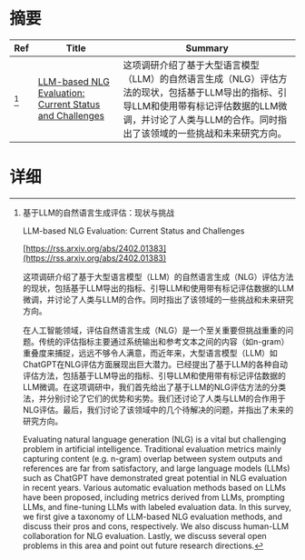 # 摘要

| Ref | Title | Summary |
| --- | --- | --- |
| [^1] | [LLM-based NLG Evaluation: Current Status and Challenges](https://rss.arxiv.org/abs/2402.01383) | 这项调研介绍了基于大型语言模型（LLM）的自然语言生成（NLG）评估方法的现状，包括基于LLM导出的指标、引导LLM和使用带有标记评估数据的LLM微调，并讨论了人类与LLM的合作。同时指出了该领域的一些挑战和未来研究方向。 |

# 详细

[^1]: 基于LLM的自然语言生成评估：现状与挑战

    LLM-based NLG Evaluation: Current Status and Challenges

    [https://rss.arxiv.org/abs/2402.01383](https://rss.arxiv.org/abs/2402.01383)

    这项调研介绍了基于大型语言模型（LLM）的自然语言生成（NLG）评估方法的现状，包括基于LLM导出的指标、引导LLM和使用带有标记评估数据的LLM微调，并讨论了人类与LLM的合作。同时指出了该领域的一些挑战和未来研究方向。

    

    在人工智能领域，评估自然语言生成（NLG）是一个至关重要但挑战重重的问题。传统的评估指标主要通过系统输出和参考文本之间的内容（如n-gram）重叠度来捕捉，远远不够令人满意，而近年来，大型语言模型（LLM）如ChatGPT在NLG评估方面展现出巨大潜力。已经提出了基于LLM的各种自动评估方法，包括基于LLM导出的指标、引导LLM和使用带有标记评估数据的LLM微调。在这项调研中，我们首先给出了基于LLM的NLG评估方法的分类法，并分别讨论了它们的优势和劣势。我们还讨论了人类与LLM的合作用于NLG评估。最后，我们讨论了该领域中的几个待解决的问题，并指出了未来的研究方向。

    Evaluating natural language generation (NLG) is a vital but challenging problem in artificial intelligence. Traditional evaluation metrics mainly capturing content (e.g. n-gram) overlap between system outputs and references are far from satisfactory, and large language models (LLMs) such as ChatGPT have demonstrated great potential in NLG evaluation in recent years. Various automatic evaluation methods based on LLMs have been proposed, including metrics derived from LLMs, prompting LLMs, and fine-tuning LLMs with labeled evaluation data. In this survey, we first give a taxonomy of LLM-based NLG evaluation methods, and discuss their pros and cons, respectively. We also discuss human-LLM collaboration for NLG evaluation. Lastly, we discuss several open problems in this area and point out future research directions.
    

